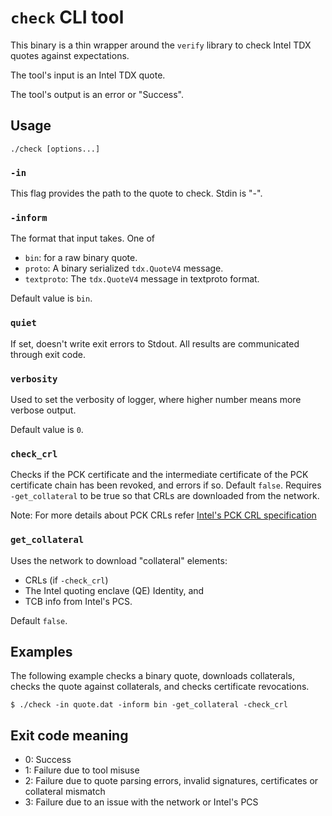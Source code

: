 # `check` CLI tool

This binary is a thin wrapper around the `verify` library to
check Intel TDX quotes against expectations.

The tool's input is an Intel TDX quote.

The tool's output is an error or "Success".

## Usage

```
./check [options...]
```

### `-in`

This flag provides the path to the quote to check. Stdin is "-".

### `-inform`

The format that input takes. One of

*   `bin`: for a raw binary quote.
*   `proto`: A binary serialized `tdx.QuoteV4` message.
*   `textproto`: The `tdx.QuoteV4` message in textproto format.

Default value is `bin`.

### `quiet`

If set, doesn't write exit errors to Stdout. All results are communicated through exit code.

### `verbosity`

Used to set the verbosity of logger, where higher number means more verbose output.

Default value is `0`.

### `check_crl`

Checks if the PCK certificate and the intermediate certificate of the PCK
certificate chain has been revoked, and errors if so. Default `false`. Requires
`-get_collateral` to be true so that CRLs are downloaded from the network.

Note: For more details about PCK CRLs refer [Intel's PCK CRL specification](https://api.trustedservices.intel.com/documents/Intel_SGX_PCK_Certificate_CRL_Spec-1.5.pdf)

### `get_collateral`

Uses the network to download "collateral" elements:

*   CRLs (if `-check_crl`)
*   The Intel quoting enclave (QE) Identity, and
*   TCB info from Intel's PCS.

Default `false`.

## Examples

The following example checks a binary quote, downloads collaterals, checks the
quote against collaterals, and checks certificate revocations.

```shell
$ ./check -in quote.dat -inform bin -get_collateral -check_crl
```

## Exit code meaning

*   0: Success
*   1: Failure due to tool misuse
*   2: Failure due to quote parsing errors, invalid signatures, certificates or
 collateral mismatch
*   3: Failure due to an issue with the network or Intel's PCS

